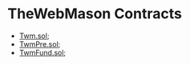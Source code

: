 # TheWebMason Contracts

- [Twm.sol](/contracts/Twm.sol);
- [TwmPre.sol](/contracts/TwmPre.sol);
- [TwmFund.sol](/contracts/TwmFund.sol);

